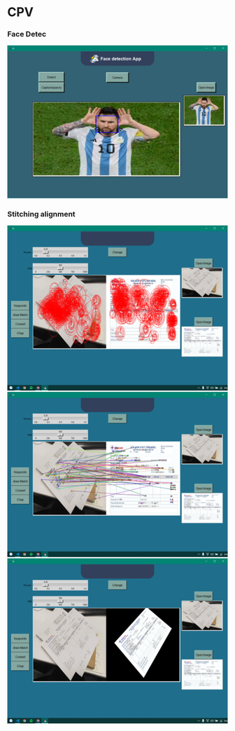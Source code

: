 # CPV
### Face Detec 
![Face detect](https://github.com/NSonTung463/CPV/blob/master/TEST/Face_detect.png)
### Stitching alignment 
![Key](https://github.com/NSonTung463/CPV/blob/master/TEST/st_Key.png)
![drawMatch](https://github.com/NSonTung463/CPV/blob/master/TEST/st_drawMatch.png)
![st_convert](https://github.com/NSonTung463/CPV/blob/master/TEST/st_convert.png)


